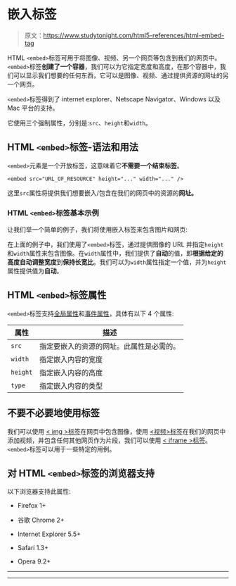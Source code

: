 # 嵌入标签

> 原文：<https://www.studytonight.com/html5-references/html-embed-tag>

HTML `<embed>`标签可用于将图像、视频、另一个网页等包含到我们的网页中。`<embed>`标签**创建了一个容器**，我们可以为它指定宽度和高度，在那个容器中，我们可以显示我们想要的任何东西，它可以是图像、视频、通过提供资源的网址的另一个网页。

`<embed>`标签得到了 internet explorer、Netscape Navigator、Windows 以及 Mac 平台的支持。

它使用三个强制属性，分别是:`src`、`height`和`width`。

## HTML `<embed>`标签-语法和用法

`<embed>`元素是一个开放标签，这意味着它**不需要一个结束标签**。

```
<embed src="URL_OF_RESOURCE" height="..." width="..." />
```

这里`src`属性将提供我们想要嵌入/包含在我们的网页中的资源的**网址。**

### HTML `<embed>`标签基本示例

让我们举一个简单的例子，我们将使用嵌入标签来包含图片和网页:

在上面的例子中，我们使用了`<embed>`标签，通过提供图像的 URL 并指定`height`和`width`属性来包含图像。在`width`属性中，我们提供了**自动**的值，即**根据给定的高度自动调整宽度**到**保持长宽比**。我们可以为`width`属性指定一个值，并为`height`属性提供值为**自动**。

## HTML `<embed>`标签属性

`<embed>`标签支持[全局属性](https://www.studytonight.com/html5-references/html-global-attributes)和[事件属性](https://www.studytonight.com/html5-references/html-event-attributes)，具体有以下 4 个属性:

| 属性 | 描述 |
| --- | --- |
| `src` | 指定要嵌入的资源的网址。此属性是必需的。 |
| `width` | 指定嵌入内容的宽度 |
| `height` | 指定嵌入内容的高度 |
| `type` | 指定嵌入内容的类型 |

## 不要不必要地使用<embed>标签

我们可以使用 [< img >标签](https://www.studytonight.com/html5-references/html-img-tag)在网页中包含图像，使用 [<视频>标签](https://www.studytonight.com/html5-references/html-video-tag)在我们的网页中添加视频，并包含任何其他网页作为片段，我们可以使用 [< iframe >标签](https://www.studytonight.com/html5-references/html-iframe-tag)。`<embed>`标签可以用于一些特定的用例。

## 对 HTML `<embed>`标签的浏览器支持

以下浏览器支持此属性:

*   Firefox 1+

*   谷歌 Chrome 2+

*   Internet Explorer 5.5+

*   Safari 1.3+

*   Opera 9.2+

* * *

* * *